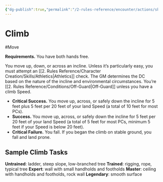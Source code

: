 ```yaml
---
{"dg-publish":true,"permalink":"/2-rules-reference/encounter/actions/skill-actions/climb/","noteIcon":""}
---
```


# Climb
#Move 

**Requirements.** You have both hands free.

You move up, down, or across an incline. Unless it’s particularly easy, you must attempt an [[2. Rules Reference/Character Creation/Skills/Athletics\|Athletics]] check. The GM determines the DC based on the nature of the incline and environmental circumstances. You’re [[2. Rules Reference/Conditions/Off-Guard\|Off-Guard]] unless you have a climb Speed.

- **Critical Success.** You move up, across, or safely down the incline for 5 feet plus 5 feet per 20 feet of your land Speed (a total of 10 feet for most PCs).
- **Success.** You move up, across, or safely down the incline for 5 feet per 20 feet of your land Speed (a total of 5 feet for most PCs, minimum 5 feet if your Speed is below 20 feet).
- **Critical Failure.** You fall. If you began the climb on stable ground, you fall and land prone.

## Sample Climb Tasks
**Untrained**: ladder, steep slope, low-branched tree
**Trained**: rigging, rope, typical tree
**Expert**: wall with small handholds and footholds
**Master**: ceiling with handholds and footholds, rock wall
**Legendary**: smooth surface
